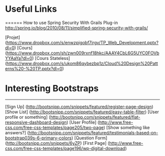 # Useful Links
======
How to use Spring Security With Grails Plug-in
http://spring.io/blog/2010/08/11/simplified-spring-security-with-grails/

[Projet] (https://www.dropbox.com/s/enwzpigobf7irgv/TP_Web_Development.pptx?dl=0)
[Cours] (https://www.dropbox.com/sh/zwn009rxnf18hkc/AAAY4CbL6G5UYC0FOVbYYAaYa?dl=0)
[Cours Stateless] (https://www.dropbox.com/s/ukom86qybezbp1z/Cloud%20Design%20Patterns%20-%20TP.pptx?dl=0)

# Interesting Bootstraps
------
[Sign Up] (http://bootsnipp.com/snippets/featured/register-page-design)
[Show List] (http://bootsnipp.com/snippets/featured/easy-table-filter)
[User profile or something] (http://bootsnipp.com/snippets/featured/flat-responsive-dashboard-design)
[User Profile] (http://www.free-css.com/free-css-templates/page205/two-page)
[Show something like answers?] (http://bootsnipp.com/snippets/featured/testimonials-based-on-bootstrap039s-6-primary-colors)
[Question Form] (http://bootsnipp.com/snippets/6yZP)
[First Page] (http://www.free-css.com/free-css-templates/page196/wp-digital-download)